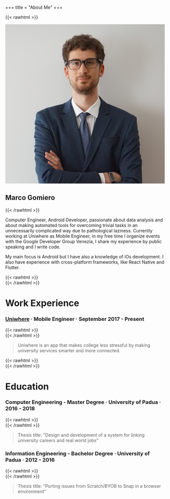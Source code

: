 +++
title = "About Me"
+++

{{< rawhtml >}}
<div class="home-intro">
<div class="home-avatar">
    <a href="/posts">
        <img src="/img/profile.jpeg" alt="avatar">
    </a>
</div>
<h2> Marco Gomiero </h1>
</div>
{{< /rawhtml >}}


Computer Engineer, Android Developer, passionate about data analysis and about making automated tools for overcoming trivial tasks in an unnecessarily complicated way due to pathological laziness. Currently working at Uniwhere as Mobile Engineer, in my free time I organize events with the Google Developer Group Venezia, I share my experience by public speaking and I write code.  

My main focus is Android but I have also a knowledge of iOs development. I also have experience with cross-platform frameworks, like React Native and Flutter.

{{< rawhtml >}}
<br>
{{< /rawhtml >}} 

# Work Experience

### [Uniwhere](https://www.uniwhere.com/) · Mobile Engineer · September 2017 - Present

{{< rawhtml >}}
<br>
{{< /rawhtml >}}

> Uniwhere is an app that makes college less stressful by making university services smarter and more connected.

{{< rawhtml >}}
<br>
{{< /rawhtml >}}

# Education 

### Computer Engineering - Master Degree · University of Padua · 2016 - 2018

{{< rawhtml >}}
<br>
{{< /rawhtml >}}

> Thesis title: "Design and development of a system for linking university careers and real world jobs"

### Information Engineering - Bachelor Degree · University of Padua · 2012 - 2016

{{< rawhtml >}}
<br>
{{< /rawhtml >}}

> Thesis title: "Porting issues from Scratch/BYOB to Snap in a browser environment"
